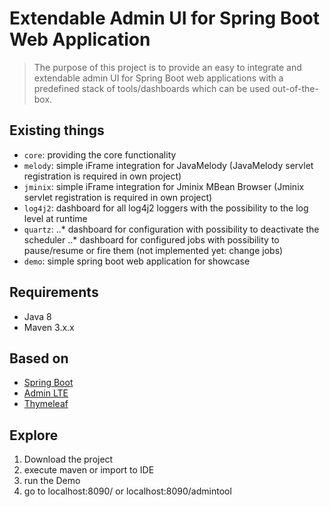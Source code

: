 # Extendable Admin UI for Spring Boot Web Application
> The purpose of this project is to provide an easy to integrate and extendable admin UI for Spring Boot web applications with a predefined stack of tools/dashboards which can be used out-of-the-box.

## Existing things
* `core`: providing the core functionality
* `melody`: simple iFrame integration for JavaMelody (JavaMelody servlet registration is required in own project)
* `jminix`: simple iFrame integration for Jminix MBean Browser (Jminix servlet registration is required in own project)
* `log4j2`: dashboard for all log4j2 loggers with the possibility to the log level at runtime
* `quartz`: 
..* dashboard for configuration with possibility to deactivate the scheduler
..* dashboard for configured jobs with possibility to pause/resume or fire them (not implemented yet: change jobs)
* `demo`: simple spring boot web application for showcase

## Requirements
* Java 8
* Maven 3.x.x

## Based on
* [Spring Boot ](http://projects.spring.io/spring-boot/)
* [Admin LTE](https://almsaeedstudio.com/preview)
* [Thymeleaf](http://www.thymeleaf.org/)

## Explore
1. Download the project
2. execute maven or import to IDE
3. run the Demo
4. go to localhost:8090/ or localhost:8090/admintool